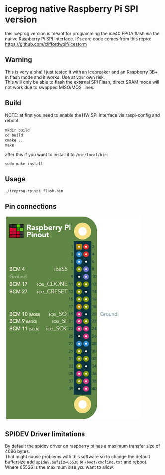 # iceprog native Raspberry Pi SPI version

this iceprog version is meant for programming the ice40 FPGA flash via the native Raspberry Pi SPI Interface. 
It's core code comes from this repro: https://github.com/cliffordwolf/icestorm

## Warning

This is very alpha! I just tested it with an Icebreaker and an Raspberry 3B+ in flash mode and it works.
Use at your own risk.  
This will only be able to flash the external SPI Flash, direct SRAM mode will not work due to swapped MISO/MOSI lines.

## Build

NOTE: at first you need to enable the HW SPI Interface via raspi-config and reboot.   

```
mkdir build
cd build
cmake ..
make
```
after this if you want to install it to ``/usr/local/bin``:  
```
sudo make install
```

## Usage

```
./iceprog-rpispi flash.bin
```

## Pin connections
![pinout](pinout.png)

## SPIDEV Driver limitations

By default the spidev driver on raspberry pi has a maximum transfer size of 4096 bytes.  
That might cause problems with this software so to change the default buffersize add `spidev.bufsiz=65536` to `/boot/cmdline.txt` and reboot.   
Where 65536 is the maximum size you want to allow.
